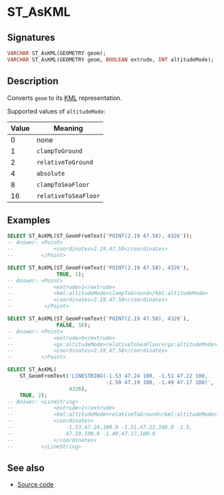 # ST_AsKML

## Signatures

```sql
VARCHAR ST_AsKML(GEOMETRY geom);
VARCHAR ST_AsKML(GEOMETRY geom, BOOLEAN extrude, INT altitudeMode);
```

## Description

Converts `geom` to its [KML][wiki] representation.

Supported values of `altitudeMode`:

| Value | Meaning              |
|-------|----------------------|
| 0     | none                 |
| 1     | `clampToGround`      |
| 2     | `relativeToGround`   |
| 4     | `absolute`           |
| 8     | `clampToSeaFloor`    |
| 16    | `relativeToSeaFloor` |

## Examples

```sql
SELECT ST_AsKML(ST_GeomFromText('POINT(2.19 47.58), 4326'));
-- Answer: <Point>
--             <coordinates>2.19,47.58</coordinates>
--         </Point>

SELECT ST_AsKML(ST_GeomFromText('POINT(2.19 47.58), 4326'),
                TRUE, 1);
-- Answer: <Point>
--             <extrude>1</extrude>
--             <kml:altitudeMode>clampToGround</kml:altitudeMode>
--             <coordinates>2.19,47.58</coordinates>
--          </Point>

SELECT ST_AsKML(ST_GeomFromText('POINT(2.19 47.58), 4326'),
                FALSE, 16);
-- Answer: <Point>
--             <extrude>0</extrude>
--             <gx:altitudeMode>relativeToSeaFloor</gx:altitudeMode>
--             <coordinates>2.19,47.58</coordinates>
--         </Point>

SELECT ST_AsKML(
    ST_GeomFromText('LINESTRING(-1.53 47.24 100, -1.51 47.22 100,
                                -1.50 47.19 100, -1.49 47.17 100)',
                    4326),
    TRUE, 2);
-- Answer: <LineString>
--             <extrude>1</extrude>
--             <kml:altitudeMode>relativeToGround</kml:altitudeMode>
--             <coordinates>
--                 -1.53,47.24,100.0 -1.51,47.22,100.0 -1.5,
--                 47.19,100.0 -1.49,47.17,100.0
--             </coordinates>
--         </LineString>
```

## See also

* <a href="https://github.com/orbisgis/h2gis/blob/master/h2gis-functions/src/main/java/org/h2gis/functions/io/kml/ST_AsKml.java" target="_blank">Source code</a>

[wiki]: http://en.wikipedia.org/wiki/Keyhole_Markup_Language
